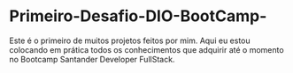 # Primeiro-Desafio-DIO-BootCamp-
Este é o primeiro de muitos projetos feitos por mim. Aqui eu estou colocando em prática todos os conhecimentos que adquirir até o momento no Bootcamp Santander Developer FullStack.
